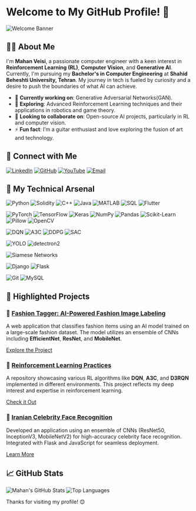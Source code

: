 # Welcome to My GitHub Profile! 👋

![Welcome Banner](path_to_your_banner_image) <!-- Add a custom banner image if you like -->

## 👨‍💻 About Me

I'm **Mahan Veisi**, a passionate computer engineer with a keen interest in **Reinforcement Learning (RL)**, **Computer Vision**, and **Generative AI**. Currently, I'm pursuing my **Bachelor's in Computer Engineering** at **Shahid Beheshti University, Tehran**. My journey in tech is fueled by curiosity and a desire to push the boundaries of what AI can achieve.

- 🔭 **Currently working on**: Generative Adversarial Networks(GAN).
- 🌱 **Exploring**: Advanced Reinforcement Learning techniques and their applications in robotics and game theory.
- 👯 **Looking to collaborate on**: Open-source AI projects, particularly in RL and computer vision.
- ⚡ **Fun fact**: I’m a guitar enthusiast and love exploring the fusion of art and technology.

## 🔗 Connect with Me

[![LinkedIn](https://img.shields.io/badge/-LinkedIn-blue?style=flat-square&logo=linkedin)](https://www.linkedin.com/in/mahan-veisi-427934226/)
[![GitHub](https://img.shields.io/badge/-GitHub-181717?style=flat-square&logo=github)](https://github.com/MahanVeisi8)
[![YouTube](https://img.shields.io/badge/-YouTube-FF0000?style=flat-square&logo=youtube)](https://www.youtube.com/@Mahan_Veisi)
[![Email](https://img.shields.io/badge/Email-D14836?style=flat-square&logo=gmail&logoColor=white)](mailto:mahan8292@gmail.com)

## 🚀 My Technical Arsenal

![Python](https://img.shields.io/badge/Python-3776AB?style=for-the-badge&logo=python&logoColor=white)
![Solidity](https://img.shields.io/badge/Solidity-363636?style=for-the-badge&logo=solidity&logoColor=white)
![C++](https://img.shields.io/badge/C%2B%2B-00599C?style=for-the-badge&logo=c%2B%2B&logoColor=white)
![Java](https://img.shields.io/badge/Java-007396?style=for-the-badge&logo=java&logoColor=white)
![MATLAB](https://img.shields.io/badge/MATLAB-0076A8?style=for-the-badge&logo=mathworks&logoColor=white)
![SQL](https://img.shields.io/badge/SQL-4479A1?style=for-the-badge&logo=MySQL&logoColor=white)
![Flutter](https://img.shields.io/badge/Flutter-02569B?style=for-the-badge&logo=flutter&logoColor=white)

![PyTorch](https://img.shields.io/badge/PyTorch-EE4C2C?style=for-the-badge&logo=pytorch&logoColor=white)
![TensorFlow](https://img.shields.io/badge/TensorFlow-FF6F00?style=for-the-badge&logo=tensorflow&logoColor=white)
![Keras](https://img.shields.io/badge/Keras-D00000?style=for-the-badge&logo=keras&logoColor=white)
![NumPy](https://img.shields.io/badge/NumPy-013243?style=for-the-badge&logo=numpy&logoColor=white)
![Pandas](https://img.shields.io/badge/Pandas-150458?style=for-the-badge&logo=pandas&logoColor=white)
![Scikit-Learn](https://img.shields.io/badge/Scikit--Learn-F7931E?style=for-the-badge&logo=scikit-learn&logoColor=white)
![Pillow](https://img.shields.io/badge/Pillow-0078D6?style=for-the-badge&logo=python&logoColor=white)
![OpenCV](https://img.shields.io/badge/OpenCV-5C3EE8?style=for-the-badge&logo=opencv&logoColor=white)

![DQN](https://img.shields.io/badge/DQN-1F77B4?style=for-the-badge&logo=reinforcement-learning&logoColor=white) <!-- Custom label for DQN, A3C, DDPG, SAC -->
![A3C](https://img.shields.io/badge/A3C-FF7F0E?style=for-the-badge&logo=reinforcement-learning&logoColor=white)
![DDPG](https://img.shields.io/badge/DDPG-2CA02C?style=for-the-badge&logo=reinforcement-learning&logoColor=white)
![SAC](https://img.shields.io/badge/SAC-D62728?style=for-the-badge&logo=reinforcement-learning&logoColor=white)

![YOLO](https://img.shields.io/badge/YOLO-0A0A0A?style=for-the-badge&logo=yolo&logoColor=white)
![detectron2](https://img.shields.io/badge/detectron2-00599C?style=for-the-badge&logo=detectron2&logoColor=white)

![Siamese Networks](https://img.shields.io/badge/Siamese%20Networks-1D3557?style=for-the-badge&logo=neural-network&logoColor=white)

![Django](https://img.shields.io/badge/Django-092E20?style=for-the-badge&logo=django&logoColor=white)
![Flask](https://img.shields.io/badge/Flask-000000?style=for-the-badge&logo=flask&logoColor=white)

![Git](https://img.shields.io/badge/Git-F05032?style=for-the-badge&logo=git&logoColor=white)
![MySQL](https://img.shields.io/badge/MySQL-4479A1?style=for-the-badge&logo=mysql&logoColor=white)


## 📂 Highlighted Projects

### 🚀 [Fashion Tagger: AI-Powered Fashion Image Labeling](link_to_your_fashion_tagger_project)
A web application that classifies fashion items using an AI model trained on a large-scale fashion dataset. The model utilizes an ensemble of CNNs including **EfficientNet**, **ResNet**, and **MobileNet**.

[Explore the Project](link_to_your_fashion_tagger_project)

### 🤖 [Reinforcement Learning Practices](https://github.com/MahanVeisi8/RL_practices)
A repository showcasing various RL algorithms like **DQN**, **A3C**, and **D3RQN** implemented in different environments. This project reflects my deep interest and expertise in reinforcement learning.

[Check it Out](https://github.com/MahanVeisi8/RL_practices)

### 🎥 [Iranian Celebrity Face Recognition](https://github.com/MahanVeisi8/Face_recognition)
Developed an application using an ensemble of CNNs (ResNet50, InceptionV3, MobileNetV2) for high-accuracy celebrity face recognition. Integrated with Flask and JavaScript for seamless deployment.

[Learn More](https://github.com/MahanVeisi8/Face_recognition)



## 📈 GitHub Stats

![Mahan's GitHub Stats](https://github-readme-stats.vercel.app/api?username=MahanVeisi8&show_icons=true&theme=radical)
![Top Languages](https://github-readme-stats.vercel.app/api/top-langs/?username=MahanVeisi8&layout=compact&theme=radical)

Thanks for visiting my profile! 😊
